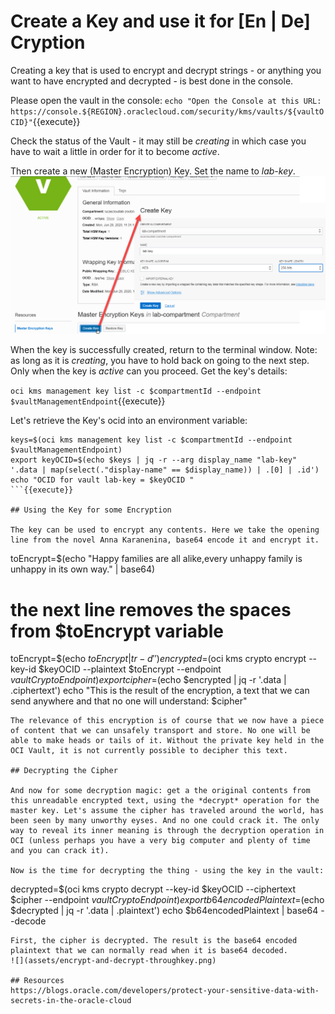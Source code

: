 # Create a Key and use it for [En | De] Cryption

Creating a key that is used to encrypt and decrypt strings - or anything you want to have encrypted and decrypted - is best done in the console.

Please open the vault in the console:
`echo "Open the Console at this URL: https://console.${REGION}.oraclecloud.com/security/kms/vaults/${vaultOCID}"`{{execute}} 

Check the status of the Vault - it may still be *creating* in which case you have to wait a little in order for it to become *active*.  

Then create a new (Master Encryption) Key. Set the name to *lab-key*.
![](assets/create-key-in-console.png)

When the key is successfully created, return to the terminal window. Note: as long as it is *creating*, you have to hold back on going to the next step. Only when the key is *active* can you proceed. Get the key's details:

`oci kms management key list -c $compartmentId --endpoint $vaultManagementEndpoint`{{execute}}

Let's retrieve the Key's ocid into an environment variable:
```
keys=$(oci kms management key list -c $compartmentId --endpoint $vaultManagementEndpoint)
export keyOCID=$(echo $keys | jq -r --arg display_name "lab-key" '.data | map(select(."display-name" == $display_name)) | .[0] | .id')
echo "OCID for vault lab-key = $keyOCID "
```{{execute}}

## Using the Key for some Encryption

The key can be used to encrypt any contents. Here we take the opening line from the novel Anna Karanenina, base64 encode it and encrypt it.   

```
toEncrypt=$(echo "Happy families are all alike,every unhappy family is unhappy in its own way." | base64)
# the next line removes the spaces from $toEncrypt variable 
toEncrypt=$(echo $toEncrypt| tr -d ' ')
encrypted=$(oci kms crypto encrypt --key-id $keyOCID --plaintext $toEncrypt --endpoint $vaultCryptoEndpoint)
export cipher=$(echo $encrypted | jq -r '.data | .ciphertext')
echo "This is the result of the encryption, a text that we can send anywhere and that no one will understand: $cipher"
```{{execute}}
The relevance of this encryption is of course that we now have a piece of content that we can unsafely transport and store. No one will be able to make heads or tails of it. Without the private key held in the OCI Vault, it is not currently possible to decipher this text. 

## Decrypting the Cipher

And now for some decryption magic: get a the original contents from this unreadable encrypted text, using the *decrypt* operation for the master key. Let's assume the cipher has traveled around the world, has been seen by many unworthy eyses. And no one could crack it. The only way to reveal its inner meaning is through the decryption operation in OCI (unless perhaps you have a very big computer and plenty of time and you can crack it).

Now is the time for decrypting the thing - using the key in the vault:

```
decrypted=$(oci kms crypto decrypt --key-id $keyOCID  --ciphertext $cipher --endpoint $vaultCryptoEndpoint)
export b64encodedPlaintext=$(echo $decrypted | jq -r '.data | .plaintext')
echo $b64encodedPlaintext | base64 --decode
```{{execute}}
First, the cipher is decrypted. The result is the base64 encoded plaintext that we can normally read when it is base64 decoded.
![](assets/encrypt-and-decrypt-throughkey.png)

## Resources 
https://blogs.oracle.com/developers/protect-your-sensitive-data-with-secrets-in-the-oracle-cloud